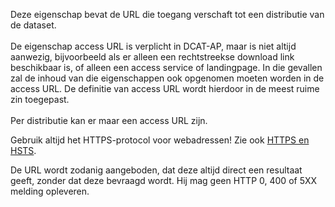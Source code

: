Deze eigenschap bevat de URL die toegang verschaft tot een distributie van de dataset.
<br/>
<br/>
De eigenschap access URL is verplicht in DCAT-AP, maar is niet altijd aanwezig, bijvoorbeeld als er alleen een rechtstreekse download link beschikbaar is, of alleen een access service of landingpage. In die gevallen zal de inhoud van die eigenschappen ook opgenomen moeten worden in de access URL. De definitie van access URL wordt hierdoor in de meest ruime zin toegepast.
<br/>
<br/>
Per distributie kan er maar een access URL zijn.
<aside class='note'><p class='space-after' id='585BDF10'>Gebruik altijd het HTTPS-protocol voor webadressen! Zie ook <a href='https://www.forumstandaardisatie.nl/open-standaarden/https-en-hsts' target='_blank'>HTTPS en HSTS</a>.<p class='space-after' id='4059887B'>De URL wordt zodanig aangeboden, dat deze altijd direct een resultaat geeft, zonder dat deze bevraagd wordt. Hij mag geen HTTP 0, 400 of 5XX melding opleveren.</aside>

